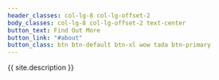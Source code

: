 ```yaml
---
header_classes: col-lg-8 col-lg-offset-2
body_classes: col-lg-8 col-lg-offset-2 text-center
button_text: Find Out More
button_link: "#about"
button_class: btn btn-default btn-xl wow tada btn-primary
---
```

{{ site.description }}